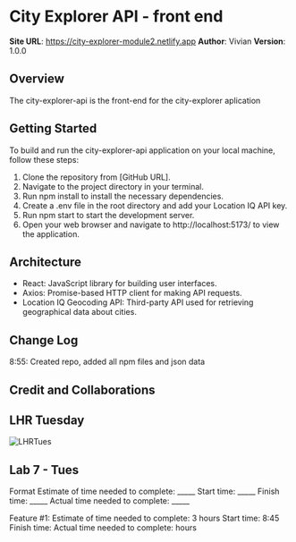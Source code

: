 # City Explorer API - front end

**Site URL**: https://city-explorer-module2.netlify.app
**Author**: Vivian
**Version**: 1.0.0

## Overview
The city-explorer-api is the front-end for the city-explorer aplication

## Getting Started
To build and run the city-explorer-api application on your local machine, follow these steps:

1. Clone the repository from [GitHub URL].
2. Navigate to the project directory in your terminal.
3. Run npm install to install the necessary dependencies.
4. Create a .env file in the root directory and add your Location IQ API key.
5. Run npm start to start the development server.
6. Open your web browser and navigate to http://localhost:5173/ to view the application.

## Architecture
- React: JavaScript library for building user interfaces.
- Axios: Promise-based HTTP client for making API requests.
- Location IQ Geocoding API: Third-party API used for retrieving geographical data about cities.

## Change Log
8:55: Created repo, added all npm files and json data

## Credit and Collaborations
<!-- Give credit (and a link) to other people or resources that helped you build this application. -->

## LHR Tuesday
![LHRTues]()

## Lab 7 - Tues
Format Estimate of time needed to complete: _____ 
Start time: _____ 
Finish time: _____ 
Actual time needed to complete: _____

Feature #1:
Estimate of time needed to complete: 3 hours 
Start time: 8:45
Finish time: 
Actual time needed to complete:  hours
